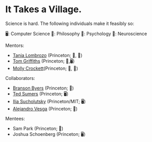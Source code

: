 # It Takes a Village.
Science is hard. The following individuals make it feasibly so:

🖥️: Computer Science
📙: Philosophy
💭: Psychology
🧠: Neuroscience

Mentors:
- [Tania Lombrozo](https://cognition.princeton.edu/people) (Princeton; 💭, 📙)
- [Tom Griffiths](https://cocosci.princeton.edu/tom/index.php) (Princeton; 💭,🖥️)
- [Molly Crockett](https://psychology.princeton.edu/people/molly-crockett)(Princeton; 💭, 🧠)

Collaborators:
- [Branson Byers](https://nivlab.princeton.edu/people/j-branson-byers-0) (Princeton; 💭)
- [Ted Sumers](https://www.tedsumers.info/) (Princeton; 🖥️)
- [Ilia Sucholutsky](https://ilia10000.github.io/) (Princeton/MIT; 🖥️)
- [Alejandro Vesga](https://alejandrovesga.co/) (Princeton; 📙)

Mentees:
- Sam Park (Princeton; 📙)
- Joshua Schoenberg (Princeton; 🖥️)
